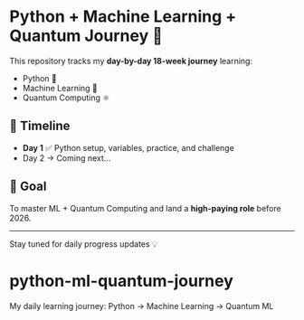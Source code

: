 # Python + Machine Learning + Quantum Journey 🚀

This repository tracks my **day-by-day 18-week journey** learning:
- Python 🐍  
- Machine Learning 🤖  
- Quantum Computing ⚛️  

## 📅 Timeline
- **Day 1** ✅ Python setup, variables, practice, and challenge  
- Day 2 → Coming next...  

## 🎯 Goal
To master ML + Quantum Computing and land a **high-paying role** before 2026.  

---
Stay tuned for daily progress updates 💡
# python-ml-quantum-journey
My daily learning journey: Python → Machine Learning → Quantum ML
